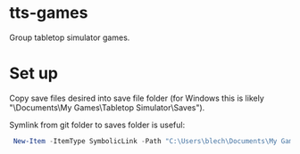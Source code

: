 # tts-games
Group tabletop simulator games.

# Set up
Copy save files desired into save file folder (for Windows this is likely "\Documents\My Games\Tabletop Simulator\Saves\"). 

Symlink from git folder to saves folder is useful:

```powershell
 New-Item -ItemType SymbolicLink -Path "C:\Users\blech\Documents\My Games\Tabletop Simulator\Saves\1362916856.json" -Target "C:\Users\blech\Documents\GitHub\tts-games\hero-realms\1362916856.json"
```